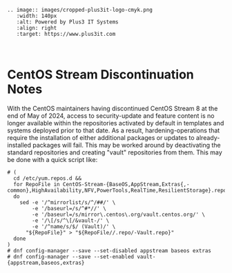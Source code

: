 ```{eval-rst}
.. image:: images/cropped-plus3it-logo-cmyk.png
   :width: 140px
   :alt: Powered by Plus3 IT Systems
   :align: right
   :target: https://www.plus3it.com
```
<br>

# CentOS Stream Discontinuation Notes

With the CentOS maintainers having discontinued CentOS Stream 8 at the end of
May of 2024, access to security-update and feature content is no longer
available within the repositories activated by default in templates and systems
deployed prior to that date. As a result, hardening-operations that require the
installation of either additional packages or updates to already-installed
packages will fail. This may be worked around by deactivating the standard
repositories and creating "vault" repositories from them. This may be done with
a quick script like:

```
# (
  cd /etc/yum.repos.d &&
  for RepoFile in CentOS-Stream-{BaseOS,AppStream,Extras{,-common},HighAvailability,NFV,PowerTools,RealTime,ResilientStorage}.repo
  do
    sed -e '/^mirrorlist/s/^/##/' \
        -e '/baseurl=/s/^#*//' \
        -e '/baseurl=/s/mirror\.centos\.org/vault.centos.org/' \
        -e '/\[/s/^\[/&vault-/' \
        -e '/^name/s/$/ (Vault)/' \
      "${RepoFile}" > "${RepoFile//.repo/-Vault.repo}"
  done
)
# dnf config-manager --save --set-disabled appstream baseos extras
# dnf config-manager --save --set-enabled vault-{appstream,baseos,extras}
```
